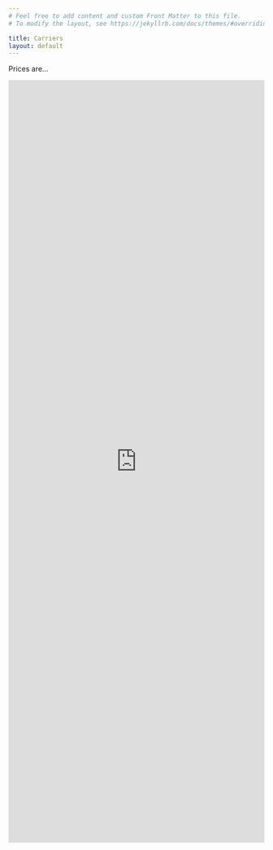```yaml
---
# Feel free to add content and custom Front Matter to this file.
# To modify the layout, see https://jekyllrb.com/docs/themes/#overriding-theme-defaults

title: Carriers
layout: default
---
```


<div class="container container--narrow prose">
  <p>Prices are…</p>
</div>

<div id="myturn-embed-frame">
  <iframe src="https://fodslings.myturn.com/library?embed=true" width="100%" scrolling="no" height="1500" style="border:0;"></iframe>
</div>
<script id="myturn-embed-script" src="https://fodslings.myturn.com/library/assets/ui/myturn-embed/myturn-embed.js"></script>
